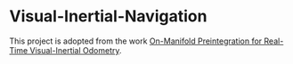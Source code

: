 # Visual-Inertial-Navigation

This project is adopted from the work  [On-Manifold Preintegration for Real-Time
Visual-Inertial Odometry](https://arxiv.org/pdf/1512.02363.pdf).
